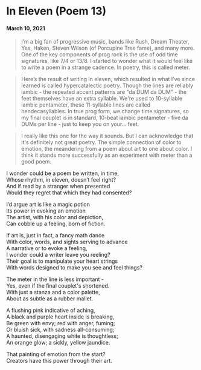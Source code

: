 # In Eleven (Poem 13)  
#### March 10, 2021

>I’m a big fan of progressive music, bands like Rush, Dream Theater, Yes, Haken, Steven Wilson (of Porcupine Tree fame), and many more. One of the key components of prog rock is the use of odd time signatures, like 7/4 or 13/8. I started to wonder what it would feel like to write a poem in a strange cadence. In poetry, this is called meter.   
  
>Here’s the result of writing in eleven, which resulted in what I’ve since learned is called hypercatalectic poetry. Though the lines are reliably iambic - the repeated accent patterns are "da DUM da DUM" - the feet themselves have an extra syllable. We're used to 10-syllable iambic pentameter, these 11-syllable lines are called hendecasyllables. In true prog form, we change time signatures, so my final couplet is in standard, 10-beat iambic pentameter - five da DUMs per line - just to keep you on your... feet.   
    
> I really like this one for the way it sounds. But I can acknowledge that it's definitely not great poetry. The simple connection of color to emotion, the meandering from a poem about art to one about color. I think it stands more successfully as an experiment with meter than a good poem.   
  
I wonder could be a poem be written, in time,  
Whose rhythm, in eleven, doesn’t feel right?  
And if read by a stranger when presented  
Would they regret that which they had consented?  
  
I’d argue art is like a magic potion  
Its power in evoking an emotion  
The artist, with his color and depiction,  
Can cobble up a feeling, born of fiction.  
  
If art is, just in fact, a fancy math dance  
With color, words, and sights serving to advance  
A narrative or to evoke a feeling,  
I wonder could a writer leave you reeling?  
Their goal is to manipulate your heart strings  
With words designed to make you see and feel things?  
  
The meter in the line is less important -  
Yes, even if the final couplet's shortened.   
With just a stanza and a color palette,  
About as subtle as a rubber mallet.   
  
A flushing pink indicative of aching,  
A black and purple heart inside is breaking,  
Be green with envy; red with anger, fuming;  
Or bluish sick, with sadness all-consuming;  
A haunted, disengaging white is thoughtless;  
An orange glow; a sickly, yellow jaundice.  
  
That painting of emotion from the start?   
Creators have this power through their art.